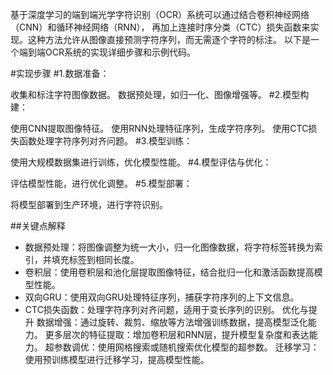 基于深度学习的端到端光学字符识别（OCR）系统可以通过结合卷积神经网络（CNN）和循环神经网络（RNN），
再加上连接时序分类（CTC）损失函数来实现。这种方法允许从图像直接预测字符序列，而无需逐个字符的标注。
以下是一个端到端OCR系统的实现详细步骤和示例代码。

#实现步骤
#1.数据准备：

收集和标注字符图像数据。
数据预处理，如归一化、图像增强等。
#2.模型构建：

使用CNN提取图像特征。
使用RNN处理特征序列，生成字符序列。
使用CTC损失函数处理字符序列对齐问题。
#3.模型训练：

使用大规模数据集进行训练，优化模型性能。
#4.模型评估与优化：

评估模型性能，进行优化调整。
#5.模型部署：

将模型部署到生产环境，进行字符识别。



##关键点解释
+ 数据预处理：将图像调整为统一大小，归一化图像数据，将字符标签转换为索引，并填充标签到相同长度。
+ 卷积层：使用卷积层和池化层提取图像特征，结合批归一化和激活函数提高模型性能。
+ 双向GRU：使用双向GRU处理特征序列，捕获字符序列的上下文信息。
+ CTC损失函数：处理字符序列对齐问题，适用于变长序列的识别。
优化与提升
数据增强：通过旋转、裁剪、缩放等方法增强训练数据，提高模型泛化能力。
更多层次的特征提取：增加卷积层和RNN层，提升模型复杂度和表达能力。
超参数调优：使用网格搜索或随机搜索优化模型的超参数。
迁移学习：使用预训练模型进行迁移学习，提高模型性能。